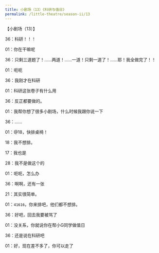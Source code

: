 ```yaml
---
title: 小剧场（13）《科研与值日》
permalink: /little-theatre/season-ii/13
---
```


【小剧场（13）】

36：科研！！！

01：你在干嘛呢

36：只剩三道题了！……两道！……一道！只剩一道了！……耶！我全做完了！！

01：呃呃

36：我刚才在科研

01：科研这张卷子有什么用

36：反正都要做的。

01：我帮你想了很多小剧场，什么时候我跟你说一下

36：……

01：@18，快排桌椅！

18：我不想排。

17：我也是

28：我不是做这个的

01：呃呃，怎么办

36：啊啊，还有一张

21：其实很简单。

01：`41616`，你来排吧，他们都不想排。

36：好吧，回去我要被骂了

01：没关系，你就说你在帮小G同学做值日

36：还是说在科研吧

01：好，现在差不多了，你可以走了
